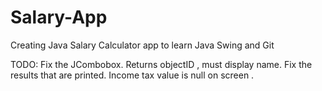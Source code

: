 # Salary-App

Creating Java Salary Calculator app to learn Java Swing and Git


TODO: 
Fix the JCombobox.  Returns objectID , must display name.
Fix the results that are printed. Income tax value is null on screen . 

